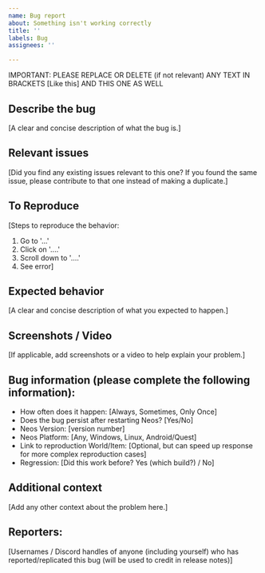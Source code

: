 ```yaml
---
name: Bug report
about: Something isn't working correctly
title: ''
labels: Bug
assignees: ''

---
```


IMPORTANT: PLEASE REPLACE OR DELETE (if not relevant) ANY TEXT IN BRACKETS [Like this] AND THIS ONE AS WELL

## Describe the bug
[A clear and concise description of what the bug is.]

## Relevant issues
[Did you find any existing issues relevant to this one? If you found the same issue, please contribute to that one instead of making a duplicate.]

## To Reproduce
[Steps to reproduce the behavior:
1. Go to '...'
2. Click on '....'
3. Scroll down to '....'
4. See error]

## Expected behavior
[A clear and concise description of what you expected to happen.]

## Screenshots / Video
[If applicable, add screenshots or a video to help explain your problem.]

## Bug information (please complete the following information):
 - How often does it happen: [Always, Sometimes, Only Once]
 - Does the bug persist after restarting Neos? [Yes/No]
 - Neos Version: [version number]
 - Neos Platform: [Any, Windows, Linux, Android/Quest]
 - Link to reproduction World/Item: [Optional, but can speed up response for more complex reproduction cases]
 - Regression: [Did this work before? Yes (which build?) / No]

## Additional context
[Add any other context about the problem here.]

## Reporters:
[Usernames / Discord handles of anyone (including yourself) who has reported/replicated this bug (will be used to credit in release notes)]
